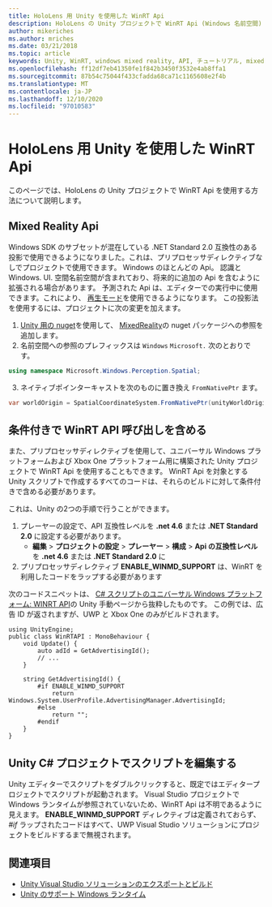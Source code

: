 ```yaml
---
title: HoloLens 用 Unity を使用した WinRT Api
description: HoloLens の Unity プロジェクトで WinRT Api (Windows 名前空間) を使用する方法について説明します。
author: mikeriches
ms.author: mriches
ms.date: 03/21/2018
ms.topic: article
keywords: Unity, WinRT, windows mixed reality, API, チュートリアル, mixed reality ヘッドセット, windows mixed reality ヘッドセット, 仮想現実ヘッドセット, Mixed Reality Api
ms.openlocfilehash: ff12df7eb41350fe1f842b3450f3532e4ab8ffa1
ms.sourcegitcommit: 87b54c75044f433cfadda68ca71c1165608e2f4b
ms.translationtype: MT
ms.contentlocale: ja-JP
ms.lasthandoff: 12/10/2020
ms.locfileid: "97010583"
---
```

# <a name="winrt-apis-with-unity-for-hololens"></a>HoloLens 用 Unity を使用した WinRT Api

このページでは、HoloLens の Unity プロジェクトで WinRT Api を使用する方法について説明します。

## <a name="mixed-reality-apis"></a>Mixed Reality Api

Windows SDK のサブセットが混在している .NET Standard 2.0 互換性のある投影で使用できるようになりました。これは、プリプロセッサディレクティブなしでプロジェクトで使用できます。 Windows のほとんどの Api。 認識と Windows. UI. 空間名前空間が含まれており、将来的に追加の Api を含むように拡張される場合があります。 予測された Api は、エディターでの実行中に使用できます。これにより、 [再生モード](https://docs.microsoft.com//windows/mixed-reality/unity-play-mode)を使用できるようになります。 この投影法を使用するには、プロジェクトに次の変更を加えます。

1) [Unity 用の nuget](https://github.com/GlitchEnzo/NuGetForUnity)を使用して、 [MixedReality](https://www.nuget.org/packages/Microsoft.Windows.MixedReality.DotNetWinRT)の nuget パッケージへの参照を追加します。
2) 名前空間への参照のプレフィックスは `Windows` `Microsoft.` 次のとおりです。
```cs
using namespace Microsoft.Windows.Perception.Spatial;
```
3) ネイティブポインターキャストを次のものに置き換え `FromNativePtr` ます。
```cs
var worldOrigin = SpatialCoordinateSystem.FromNativePtr(unityWorldOriginPtr);
```

## <a name="conditionally-include-winrt-api-calls"></a>条件付きで WinRT API 呼び出しを含める

また、プリプロセッサディレクティブを使用して、ユニバーサル Windows プラットフォームおよび Xbox One プラットフォーム用に構築された Unity プロジェクトで WinRT Api を使用することもできます。 WinRT Api を対象とする Unity スクリプトで作成するすべてのコードは、それらのビルドに対して条件付きで含める必要があります。 

これは、Unity の2つの手順で行うことができます。
1) プレーヤーの設定で、API 互換性レベルを **.net 4.6** または **.NET Standard 2.0** に設定する必要があります。
    - **編集**  > **プロジェクトの設定**  > **プレーヤー**  > **構成**  > **Api の互換性レベル** を **.net 4.6** または **.NET Standard 2.0** に
2) プリプロセッサディレクティブ **ENABLE_WINMD_SUPPORT** は、WinRT を利用したコードをラップする必要があります

次のコードスニペットは、 [C# スクリプトのユニバーサル Windows プラットフォーム: WINRT API](https://docs.unity3d.com/Manual/windowsstore-scripts.html)の Unity 手動ページから抜粋したものです。 この例では、広告 ID が返されますが、UWP と Xbox One のみがビルドされます。

```
using UnityEngine;
public class WinRTAPI : MonoBehaviour {
    void Update() {
        auto adId = GetAdvertisingId();
        // ...
    }

    string GetAdvertisingId() {
        #if ENABLE_WINMD_SUPPORT
            return Windows.System.UserProfile.AdvertisingManager.AdvertisingId;
        #else
            return "";
        #endif
    }
}
```

## <a name="edit-your-scripts-in-a-unity-c-project"></a>Unity C# プロジェクトでスクリプトを編集する

Unity エディターでスクリプトをダブルクリックすると、既定ではエディタープロジェクトでスクリプトが起動されます。 Visual Studio プロジェクトで Windows ランタイムが参照されていないため、WinRT Api は不明であるように見えます。 **ENABLE_WINMD_SUPPORT** ディレクティブは定義されておらず、 *#if* ラップされたコードはすべて、UWP Visual Studio ソリューションにプロジェクトをビルドするまで無視されます。

## <a name="see-also"></a>関連項目
* [Unity Visual Studio ソリューションのエクスポートとビルド](exporting-and-building-a-unity-visual-studio-solution.md)
* [Unity のサポート Windows ランタイム](https://docs.unity3d.com/Manual/IL2CPP-WindowsRuntimeSupport.html)
